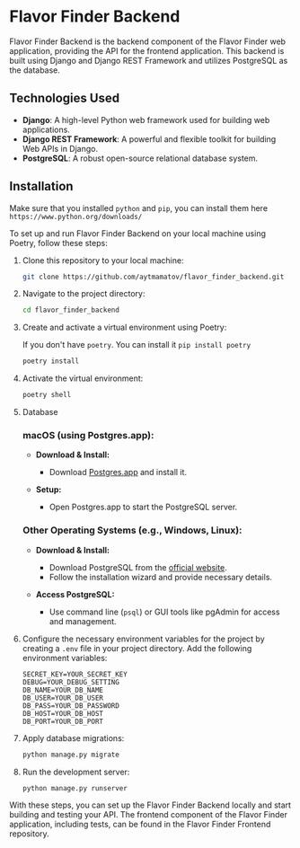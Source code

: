 # Flavor Finder Backend

Flavor Finder Backend is the backend component of the Flavor Finder web application, providing the API for the frontend application. This backend is built using Django and Django REST Framework and utilizes PostgreSQL as the database.

## Technologies Used

- **Django**: A high-level Python web framework used for building web applications.
- **Django REST Framework**: A powerful and flexible toolkit for building Web APIs in Django.
- **PostgreSQL**: A robust open-source relational database system.

## Installation

Make sure that you installed `python` and `pip`, you can install them here `https://www.python.org/downloads/`

To set up and run Flavor Finder Backend on your local machine using Poetry, follow these steps:

1. Clone this repository to your local machine:

   ```bash
   git clone https://github.com/aytmamatov/flavor_finder_backend.git
   ```

2. Navigate to the project directory:

   ```bash
   cd flavor_finder_backend
   ```

3. Create and activate a virtual environment using Poetry:

   If you don't have `poetry`. You can install it `pip install poetry`

   ```bash
   poetry install
   ```

4. Activate the virtual environment:

   ```bash
   poetry shell
   ```
5. Database
   ### macOS (using Postgres.app):

   - **Download & Install:**
      - Download [Postgres.app](https://postgresapp.com/) and install it.

   - **Setup:**
      - Open Postgres.app to start the PostgreSQL server.

   ### Other Operating Systems (e.g., Windows, Linux):
   
   - **Download & Install:**
      - Download PostgreSQL from the [official website](https://www.postgresql.org/download/).
      - Follow the installation wizard and provide necessary details.

   - **Access PostgreSQL:**
      - Use command line (`psql`) or GUI tools like pgAdmin for access and management.

6. Configure the necessary environment variables for the project by creating a `.env` file in your project directory. Add the following environment variables:

   ```
   SECRET_KEY=YOUR_SECRET_KEY
   DEBUG=YOUR_DEBUG_SETTING
   DB_NAME=YOUR_DB_NAME
   DB_USER=YOUR_DB_USER
   DB_PASS=YOUR_DB_PASSWORD
   DB_HOST=YOUR_DB_HOST
   DB_PORT=YOUR_DB_PORT
   ```
7. Apply database migrations:

   ```bash
   python manage.py migrate
   ```

8. Run the development server:

   ```bash
   python manage.py runserver
   ```

With these steps, you can set up the Flavor Finder Backend locally and start building and testing your API. The frontend component of the Flavor Finder application, including tests, can be found in the Flavor Finder Frontend repository.
